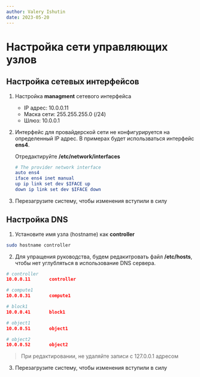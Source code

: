 ```yaml
---
author: Valery Ishutin
date: 2023-05-20
---
```


# Настройка сети управляющих узлов

## Настройка сетевых интерфейсов

1. Настройка **managment** сетевого интерфейса
    - IP адрес: 10.0.0.11
    - Маска сети: 255.255.255.0 (/24)
    - Шлюз: 10.0.0.1
2. Интерфейс для провайдерской сети не конфигурируется на определенный IP адрес. В примерах будет использваться интерфейс **ens4**.

    Отредактируйте **/etc/network/interfaces**
    ```cmake
    # The provider network interface
    auto ens4
    iface ens4 inet manual
    up ip link set dev $IFACE up
    down ip link set dev $IFACE down
    ```
3. Перезагрузите систему, чтобы изменения вступили в силу

## Настройка DNS

1. Установите имя узла (hostname) как **controller**

```bash
sudo hostname controller
```

2. Для упращения руководства, будем редакитровать файл **/etc/hosts**, чтобы нет углубляться в использование DNS сервера.

```cmake
# controller
10.0.0.11       controller

# compute1
10.0.0.31       compute1

# block1
10.0.0.41       block1

# object1
10.0.0.51       object1

# object2
10.0.0.52       object2
```

> При редактировании, не удаляйте записи с 127.0.0.1 адресом

3. Перезагрузите систему, чтобы изменения вступили в силу